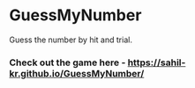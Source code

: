 # GuessMyNumber
Guess the number by hit and trial.

### Check out the game here - https://sahil-kr.github.io/GuessMyNumber/
